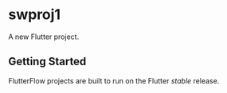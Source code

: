 # swproj1

A new Flutter project.

## Getting Started

FlutterFlow projects are built to run on the Flutter _stable_ release.
